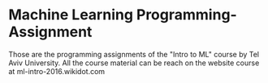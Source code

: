 # Machine Learning Programming-Assignment

Those are the programming assignments of the "Intro to ML" course by Tel Aviv University.
All the course material can be reach on the website course at ml-intro-2016.wikidot.com
